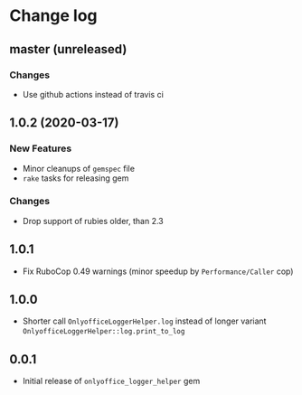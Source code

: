 # Change log

## master (unreleased)

### Changes

* Use github actions instead of travis ci

## 1.0.2 (2020-03-17)

### New Features

* Minor cleanups of `gemspec` file
* `rake` tasks for releasing gem

### Changes

* Drop support of rubies older, than 2.3

## 1.0.1

* Fix RuboCop 0.49 warnings (minor speedup by `Performance/Caller` cop)

## 1.0.0

* Shorter call `OnlyofficeLoggerHelper.log` instead of longer variant `OnlyofficeLoggerHelper::log.print_to_log`

## 0.0.1

* Initial release of `onlyoffice_logger_helper` gem
